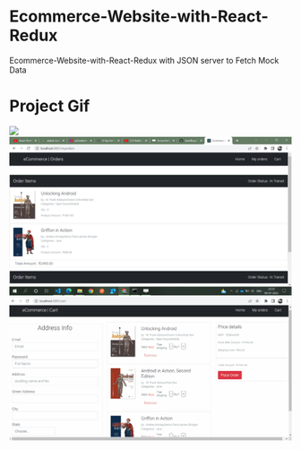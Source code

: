 # Ecommerce-Website-with-React-Redux
Ecommerce-Website-with-React-Redux with JSON server to Fetch Mock Data


# Project Gif


![](https://github.com/Sanidhya22/Ecommerce-Website-with-React-Redux/blob/master/Reactprojects/Ecom%20Home.gif)
![](https://github.com/Sanidhya22/Ecommerce-Website-with-React-Redux/blob/master/Reactprojects/Screenshot%20(23).png)
![](https://github.com/Sanidhya22/Ecommerce-Website-with-React-Redux/blob/master/Reactprojects/Ecom%20Cart.gif)

